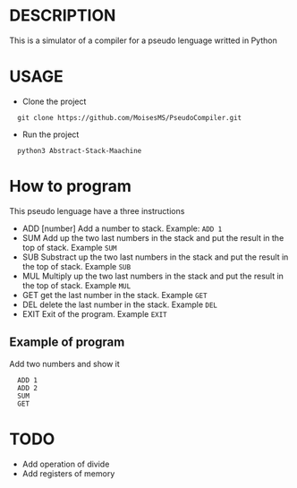 # DESCRIPTION
This is a simulator of a compiler for a pseudo lenguage writted in Python

# USAGE
- Clone the project
```
  git clone https://github.com/MoisesMS/PseudoCompiler.git
```

- Run the project
```
  python3 Abstract-Stack-Maachine
```


# How to program

This pseudo lenguage have a three instructions
- ADD [number] Add a number to stack. Example:
  ```ADD 1```
- SUM Add up the two last numbers in the stack and put the result in the top of stack. Example ```SUM```
- SUB Substract up the two last numbers in the stack and put the result in the top of stack. Example ```SUB```
- MUL Multiply up the two last numbers in the stack and put the result in the top of stack. Example ```MUL```
- GET get the last number in the stack. Example ```GET```
- DEL delete the last number in the stack. Example ```DEL```
- EXIT Exit of the program. Example ```EXIT```
  
## Example of program
Add two numbers and show it
```
  ADD 1
  ADD 2
  SUM
  GET
```


# TODO
- Add operation of divide
- Add registers of memory
